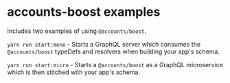 # accounts-boost examples

Includes two examples of using `@accounts/boost`.

`yarn run start:mono` - Starts a GraphQL server which consumes the `@accounts/boost` typeDefs and resolvers when building your app's schema.

`yarn run start:micro` - Starts a `@accounts/boost` as a GraphQL microservice which is then stitched with your app's schema.
